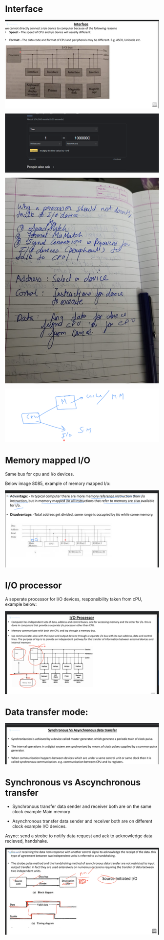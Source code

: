 # Interface

![Alt text](image-53.png)

![Alt text](image-54.png)

![Alt text](image-55.png)

![Alt text](image-56.png)

# Memory mapped I/O

Same bus for cpu and I/o devices.

Below image 8085, example of memory mapped I/o:

![Alt text](image-57.png)


# I/O processor

A seperate processor for I/O devices, responsibility taken from cPU, example below:

![Alt text](image-58.png)

# Data transfer mode:

![Alt text](image-59.png)

# Synchronous vs Ascynchronous transfer

- Synchronous transfer data sender and receiver both are on the same clock example Main memory

- Asynchronous transfer data sender and receiver both are on  different clock example I/O devices.

Async: send a strobe to notify data request and ack to acknowledge data recieved, handshake.

![Alt text](image-60.png)


